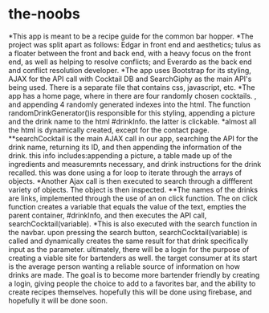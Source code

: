 # the-noobs
*This app is meant to be a recipe guide for the common bar hopper. 
*The project was split apart as follows: Edgar in front end and aesthetics; tulus as a floater between the front and back end, with a heavy focus on the front end, as well as helping to resolve conflicts; and Everardo as the back end and conflict resolution developer. 
*The app uses Bootstrap for its styling, AJAX for the API call with Cocktail DB and SearchGiphy as the main API's being used. There is a separate file that contains css, javascript, etc. 
*The app has a home page, where in there are four randomly chosen cocktails. , and appending 4 randomly generated indexes into the html. The function randomDrinkGenerator()is responsible for this styling, appending a picture and the drink name to the html #drinkInfo. the latter is clickable.
*almost all the html is dynamically created, except for the contact page. 
**searchCocktail is the main AJAX call in our app, searching the API for the drink name, returning its ID, and then appending the information of the drink. this info includes:appending a picture, a table made up of the ingredients and measuremnts necessary, and drink instructions for the drink recalled. this was done using a for loop to iterate through the arrays of objects. 
*Another Ajax call is then executed to search through a diffferent variety of objects. The object is then inspected.
**The names of the drinks are links, implemented through the use of an on click function. The on click function creates a variable that equals the value of the text, empties the parent container, #drinkInfo, and then executes the API call, searchCocktail(variable). 
*This is also executed with the search function in the navbar. upon pressing the search button, searchCocktail(variable) is called and dynamically creates the same result for that drink specifically input as the parameter. 
ultimately, there will be a login for the purpose of creating a viable site for bartenders as well. the target consumer at its start is the average person wanting a reliable source of information on how drinks are made. The goal is to become more bartender friendly by creating a login, giving people the choice to add to a favorites bar, and the ability to create recipes themselves. hopefully this will be done using firebase, and hopefully it will be done soon. 

